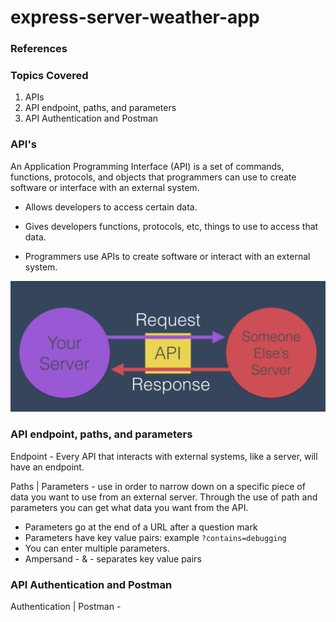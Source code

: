 # express-server-weather-app

### References

### Topics Covered

1. APIs
2. API endpoint, paths, and parameters
3. API Authentication and Postman

### API's

An Application Programming Interface (API) is a set of commands, functions, protocols, and objects that programmers can use to create software or interface with an external system.

* Allows developers to access certain data.

* Gives developers functions, protocols, etc, things to use to access that data.

* Programmers use APIs to create software or interact with an external system.

![alt API picture](images/apis.png )


### API endpoint, paths, and parameters

Endpoint - Every API that interacts with external systems, like a server, will have an endpoint.

Paths | Parameters - use in order to narrow down on a specific piece of data you want to use from an external server. Through the use of path and parameters you can get what data you want from the API.
* Parameters go at the end of a URL after a question mark
* Parameters have key value pairs: example `?contains=debugging`
* You can enter multiple parameters.
* Ampersand - & - separates key value pairs

### API Authentication and Postman

Authentication | Postman -